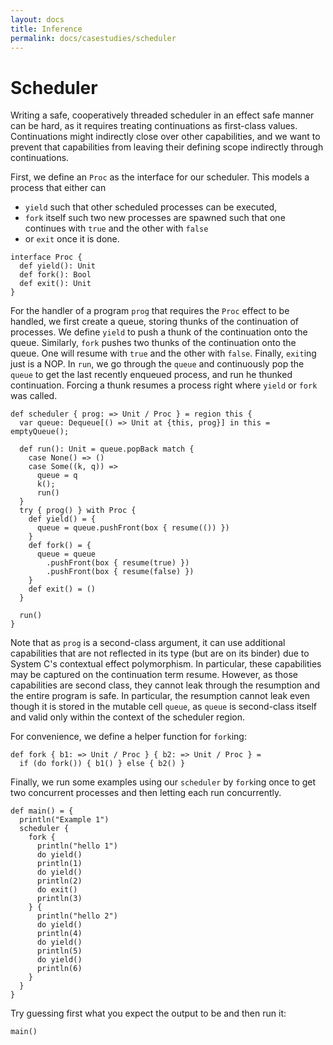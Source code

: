 ```yaml
---
layout: docs
title: Inference
permalink: docs/casestudies/scheduler
---
```


# Scheduler

Writing a safe, cooperatively threaded scheduler in an effect safe manner can be hard, as it requires treating continuations as first-class values.
Continuations might indirectly close over other capabilities, and we want to prevent that capabilities from leaving their defining scope indirectly through continuations.

First, we define an `Proc` as the interface for our scheduler.
This models a process that either can
- `yield` such that other scheduled processes can be executed,
- `fork` itself such two new processes are spawned such that one continues with `true` and the other with `false`
- or `exit` once it is done.

```effekt
interface Proc {
  def yield(): Unit
  def fork(): Bool
  def exit(): Unit
}
```

For the handler of a program `prog` that requires the `Proc` effect to be handled, we first create a queue, storing thunks of the continuation of processes.
We define `yield` to push a thunk of the continuation onto the queue.
Similarly, `fork` pushes two thunks of the continuation onto the queue. One will resume with `true` and the other with `false`.
Finally, `exit`ing just is a NOP.
In `run`, we go through the `queue` and continuously pop the `queue` to get the last recently enqueued process, and run he thunked continuation.
Forcing a thunk resumes a process right where `yield` or `fork` was called.

```effekt
def scheduler { prog: => Unit / Proc } = region this {
  var queue: Dequeue[() => Unit at {this, prog}] in this = emptyQueue();

  def run(): Unit = queue.popBack match {
    case None() => ()
    case Some((k, q)) =>
      queue = q
      k();
      run()
  }
  try { prog() } with Proc {
    def yield() = {
      queue = queue.pushFront(box { resume(()) })
    }
    def fork() = {
      queue = queue
        .pushFront(box { resume(true) })
        .pushFront(box { resume(false) })
    }
    def exit() = ()
  }

  run()
}
```

Note that as `prog` is a second-class argument, it can use additional capabilities that are not reflected in its type (but are on its binder) due to System C's contextual effect polymorphism.
In particular, these capabilities may be captured on the continuation term resume.
However, as those capabilities are second class, they cannot leak through the resumption and the entire program is safe. In particular, the resumption cannot leak even though it is stored in the mutable cell `queue`, as `queue` is second-class itself and valid only within the context of the scheduler region.

For convenience, we define a helper function for `fork`ing:

```effekt
def fork { b1: => Unit / Proc } { b2: => Unit / Proc } =
  if (do fork()) { b1() } else { b2() }
```

Finally, we run some examples using our `scheduler` by `fork`ing once to get two concurrent processes and then letting each run concurrently.

```
def main() = {
  println("Example 1")
  scheduler {
    fork {
      println("hello 1")
      do yield()
      println(1)
      do yield()
      println(2)
      do exit()
      println(3)
    } {
      println("hello 2")
      do yield()
      println(4)
      do yield()
      println(5)
      do yield()
      println(6)
    }
  }
}
```

Try guessing first what you expect the output to be and then run it:

```effekt:repl
main()
```